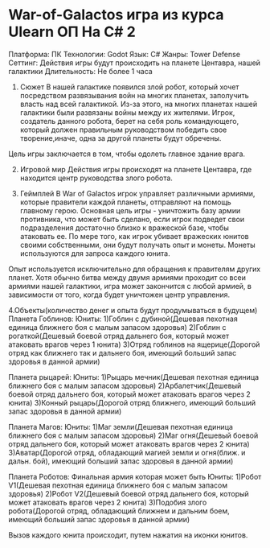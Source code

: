 # War-of-Galactos игра из курса Ulearn ОП На C# 2

Платформа: ПК
Технологии: Godot
Язык: C#
Жанры: Tower Defense
Сеттинг: Действия игры будут происходить на планете Центавра, нашей галактики 
Длительность: Не более 1 часа

1. Сюжет
В нашей галактике появился злой робот, который хочет посредством развязывания войн на многих планетах, заполучить власть над всей галактикой. Из-за этого,
на многих планетах нашей галактики были развязаны войны между их жителями. Игрок, создатель данного робота, берет на себя роль командующего, 
который должен правильным руководством победить свое творение,иначе, одна за другой планеты будут обречены.

Цель игры заключается в том, чтобы одолеть главное здание врага.

2. Игровой мир
Действия игры происходят на планете Центавра, где находится центр руководства злого робота.

3. Геймплей
В War of Galactos игрок управляет различными армиями, которые правители каждой планеты, отправляют на помощь главному герою. 
Основная цель игры - уничтожить базу армии противника, что может быть сделано, если игрок подведет свои подразделения достаточно близко к вражеской базе,
чтобы атаковать ее. По мере того, как игрок убивает вражеских юнитов своими собственными, они будут получать опыт и монеты. Монеты используются для запроса
каждого юнита.

Опыт используется исключительно для обращения к правителям других планет. Хотя обычно битва между двумя армиями проходит со всеи армиями нашей галактики,
игра может закончится с любой армией, в зависимости от того, когда будет уничтожен центр управления.

4.Объекты(количество денег и опыта будут продумываться в будущем)
Планета Гоблинов:
Юниты:
	1)Гоблин с дубиной(Дешевая пехотная единица ближнего боя с малым запасом здоровья)
	2)Гоблин с рогаткой(Дешевый боевой отряд дальнего боя, который может атаковать врагов через 1 юнита)
	3)Отряд гоблинов на ящерице(Дорогой отряд как ближнего так и дальнего боя, имеющий больший запас здоровья в данной армии)

Планета рыцарей:
Юниты:
	1)Рыцарь мечник(Дешевая пехотная единица ближнего боя с малым запасом здоровья)
	2)Арбалетчик(Дешевый боевой отряд дальнего боя, который может атаковать врагов через 2 юнита)
	3)Конный рыцарь(Дорогой отряд ближнего, имеющий больший запас здоровья в данной армии)

Планета Магов:
Юниты:
	1)Маг земли(Дешевая пехотная единица ближнего боя с малым запасом здоровья)
	2)Маг огня(Дешевый боевой отряд дальнего боя, который может атаковать врагов через 2 юнита)
	3)Аватар(Дорогой отряд, обладающий магией земли и огня(ближ. и дальн. бой), имеющий больший запас здоровья в данной армии)

Планета Роботов:
Финальная армия которая может быть
Юниты:
	1)Робот V1(Дешевая пехотная единица ближнего боя с малым запасом здоровья)
	2)Робот V2(Дешевый боевой отряд дальнего боя, который может атаковать врагов через 2 юнита)
	3)Подобия злого робота(Дорогой отряд, обладающий ближнем и дальним боем, имеющий больший запас здоровья в данной армии)

Вызов каждого юнита происходит, путем нажатия на иконки юнитов.
	
